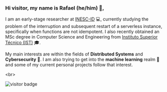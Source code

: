 ### Hi visitor, my name is Rafael (he/him) 👋,

I am an early-stage researcher at [INESC-ID](https://www.inesc-id.pt/) 💻, currently studying the problem of the interruption and subsequent restart of a serverless instance, specifically when functions are not idempotent. I also recently obtained an MSc degree in Computer Science and Engineering from [Instituto Superior Técnico (IST)](https://tecnico.ulisboa.pt/) 🎓.

My main interests are within the fields of **Distributed Systems** and **Cybersecurity** 🧐. I am also trying to get into the **machine learning** realm 🤖 and some of my current personal projects follow that interest.

<br\>
<p  align="left">
<img src="https://visitor-badge.laobi.icu/badge?page_id=rafael-c-alexandre" alt="visitor badge"/>       
</p>

<!--
Here are some ideas to get you started:

- 🔭 I’m currently working on ...
- 🌱 I’m currently learning ...
- 👯 I’m looking to collaborate on ...
- 🤔 I’m looking for help with ...
- 💬 Ask me about ...
- 📫 How to reach me: ...
- 😄 Pronouns: ...
- ⚡ Fun fact: ...
-->

